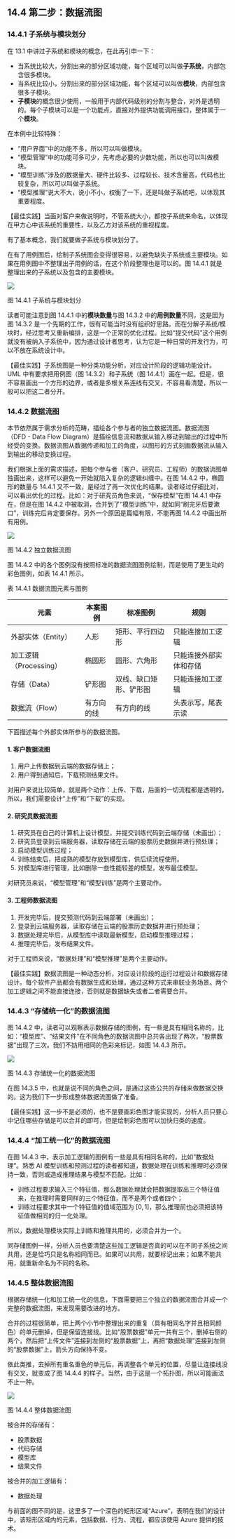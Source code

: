 
## 14.4 第二步：数据流图

### 14.4.1 子系统与模块划分

在 13.1 中讲过子系统和模块的概念，在此再引申一下：

- 当系统比较大，分割出来的部分区域功能，每个区域可以叫做**子系统**，内部包含很多模块。
- 当系统比较小，分割出来的部分区域功能，每个区域可以叫做**模块**，内部包含很多子模块。
- **子模块**的概念很少使用，一般用于内部代码级别的分割与整合，对外是透明的。每个子模块可以是一个功能点，直接对外提供功能调用接口，整体属于一个**模块**。

在本例中比较特殊：

- “用户界面”中的功能不多，所以可以叫做模块。
- “模型管理”中的功能可多可少，先考虑必要的少数功能，所以也可以叫做模块。
- “模型训练”涉及的数据量大、硬件比较多、过程较长、技术含量高，代码也比较复杂，所以可以叫做子系统。
- “模型推理”说大不大，说小不小，权衡了一下，还是叫做子系统吧，以体现其重要程度。

【最佳实践】当面对客户来做说明时，不管系统大小，都按子系统来命名，以体现在甲方心中该系统的重要性，以及乙方对该系统的重视程度。

有了基本概念，我们就要做子系统与模块划分了。

在有了用例图后，绘制子系统图会变得很容易，以避免缺失子系统或主要模块。如果在用例图中不整理出子用例的话，在这个阶段整理也是可以的。图 14.4.1 就是整理出来的子系统以及包含的主要模块。

<img src="img/Slide10.SVG"/>

图 14.4.1 子系统与模块划分

读者可能注意到图 14.4.1 中的**模块数量**与图 14.3.2 中的**用例数量**不同，这是因为图 14.3.2 是一个先期的工作，很有可能当时没有组织好思路。而在分解子系统/模块时，经过思考又重新编排，这是一个正常的优化过程。比如“提交代码”这个用例就没有被纳入子系统中，因为通过设计者思考，认为它是一种日常的开发行为，可以不放在系统设计中。

【最佳实践】子系统图是一种分类功能分析，对应设计阶段的逻辑功能设计。UML 中有要求把用例图（图 14.3.2）和子系统（图 14.4.1）画在一起。但是，很不容易画出一个方形的边界，或者是多根关系连线有交叉，不容易看清楚，所以一般可以把这二者分开。

### 14.4.2 数据流图

本节依然属于需求分析的范畴，描绘各个参与者的独立数据流图。数据流图（DFD - Data Flow Diagram）是描绘信息流和数据从输入移动到输出的过程中所经受的变换。数据流图从数据传递和加工的角度，以图形的方式刻画数据流从输入到输出的移动变换过程。

我们根据上面的需求描述，把每个参与者（客户、研究员、工程师）的数据流图单独画出来，这样可以避免一开始就陷入复杂的逻辑纠缠中。在图 14.4.2 中，椭圆形的数量与 14.4.1 又不一致，是经过了再一次优化的结果。读者经过仔细比对，可以看出优化的过程。比如：对于研究员角色来说，“保存模型”在图 14.4.1 中存在，但是在图 14.4.2 中被取消，合并到了“模型训练”中，就如同“刷完牙后要漱口”，训练完后肯定要保存。另外一个原因是篇幅有限，不能再图 14.4.2 中画出所有用例。

<img src="img/Slide11.SVG"/>

图 14.4.2 独立数据流图

图 14.4.2 中的各个图例没有按照标准的数据流图图例绘制，而是使用了更生动的彩色图例，如表 14.4.1 所示。

表 14.4.1 数据流图元素与图例

|元素|本案图例|标准图例|规则|
|-|-|-|-|
|外部实体（Entity）| 人形 | 矩形、平行四边形 | 只能连接加工逻辑 |
|加工逻辑（Processing）| 椭圆形 | 圆形、六角形 | 只能连接外部实体和存储 |
|存储（Data）| 铲形图 | 双线、缺口矩形、铲形图 | 只能连接加工逻辑 |
|数据流（Flow）| 有方向的线 |有方向的线|头表示写，尾表示读|

下面描述每个外部实体所参与的数据流图。

#### 1. 客户数据流图

1. 用户上传数据到云端的数据存储上；
2. 用户得到通知后，下载预测结果文件。

对用户来说比较简单，就是两个动作：上传、下载，后面的一切流程都是透明的。所以，我们需要设计“上传”和“下载”的实现。

#### 2. 研究员数据流图

1. 研究员在自己的计算机上设计模型，并提交训练代码到云端存储（未画出）；
2. 研究员登录到云端服务器，读取存储在云端的股票历史数据并进行预处理；
3. 启动模型训练过程；
4. 训练结束后，把成熟的模型存放到模型库，供后续流程使用。
5. 对模型库进行管理，比如删除一些性能较差的模型，发布最佳模型。

对研究员来说，“模型管理”和“模型训练”是两个主要动作。

#### 3. 工程师数据流图

1. 开发完毕后，提交预测代码到云端部署（未画出）；
2. 登录到云端服务器，读取存储在云端的股票历史数据并进行预处理；
3. 数据处理完毕后，从模型库中读取最新模型，启动模型推理过程；
4. 推理完毕后，发布结果文件。

对于工程师来说，“数据处理”和“模型推理”是两个主要动作。

【最佳实践】数据流图是一种动态分析，对应设计阶段的运行过程设计和数据存储设计。每个软件产品都会有数据生成和处理，通过这种方式来串联业务场景。两个加工逻辑之间不能直接连接，否则就是数据缺失或者二者需要合并。

### 14.4.3 “存储统一化”的数据流图

图 14.4.2 中，读者可以观察表示数据存储的图例，有一些是具有相同名称的，比如：“模型库”、“结果文件”在不同角色的数据流图中总共各出现了两次，“股票数据”出现了三次。我们不妨用相同的色彩来标记，如图 14.4.3 所示。

<img src="img/Slide12.SVG"/>

图 14.4.3 存储统一化的数据流图

在图 14.3.5 中，也就是说不同的角色之间，是通过这些公共的存储来做数据交换的。这为我们下一步形成整体数据流图做了准备。

【最佳实践】这一步不是必须的，也不是要画彩色图才能实现的，分析人员只要心中记住哪些存储是可以合并的即可，但是绘制彩色图可以加快归类的速度。

### 14.4.4 “加工统一化”的数据流图

在图 14.4.3 中，表示加工逻辑的图例有一些是具有相同名称的，比如“数据处理”。熟悉 AI 模型训练和预测过程的读者都知道，数据处理在训练和推理时必须保持一致，否则或造成推理结果与模型不匹配。比如：
- 训练过程要求输入三个特征值，那么数据处理就会把数据提取出三个特征值来，在推理时需要同样的三个特征值，而不是两个或者四个；
- 训练过程要求其中一个特征值的值域范围为 $[0,1]$，那么推理前也必须把该特征值做相同的归一化处理。

所以，数据处理模块实际上训练和推理共用的，必须合并为一个。

同存储图例一样，分析人员也要清楚这些加工逻辑是否真的可以在不同子系统之间共用，还是恰巧只是名称相同而已。如果可以共用，就要标记出来；如果不能共用，就重新命名为不同的名称。

### 14.4.5 整体数据流图

根据存储统一化和加工统一化的信息，下面需要把三个独立的数据流图合并成一个完整的数据流图，来发现需要改进的地方。

合并的过程很简单，把上两个小节中整理出来的重复（具有相同名字并且相同颜色）的单元删掉，但是保留连接线。比如“股票数据”单元一共有三个，删掉右侧的两个，然后把“上传文件”连接到左侧的“股票数据”上，再把“数据处理”连接到左侧的“股票数据”上，箭头方向保持不变。

依此类推，去掉所有重名重色的单元后，再调整各个单元的位置，尽量让连接线没有交叉，就变成了图 14.4.4 的样子。当然，由于这是一个拓扑图，所以可能画法不止一种。

<img src="img/Slide13.SVG"/>

图 14.4.4 整体数据流图


被合并的存储有：
- 股票数据
- 代码存储
- 模型库
- 结果文件

被合并的加工逻辑有：
- 数据处理

与前面的图不同的是，这里多了一个深色的矩形区域“Azure”，表明在我们的设计中，该矩形区域内的元素，包括数据、行为、流程，都应该使用 Azure 提供的技术。

